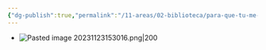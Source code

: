 ```yaml
---
{"dg-publish":true,"permalink":"/11-areas/02-biblioteca/para-que-tu-me-escuches/","noteIcon":""}
---
```


- ![Pasted image 20231123153016.png|200](/img/user/02%20Image/Pasted%20image%2020231123153016.png)